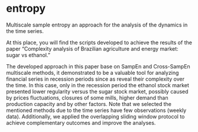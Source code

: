 # entropy
Multiscale sample entropy an approach for the analysis of the dynamics in the time series.

At this place, you will find the scripts developed to achieve the results of the paper “Complexity analysis of Brazilian agriculture and energy market: sugar vs ethanol.”

The developed approach in this paper base on SampEn and Cross-SampEn multiscale methods, it demonstrated to be a valuable tool for analyzing financial series in recession periods since as reveal their complexity over the time. In this case, only in the recession period the ethanol stock market presented lower regularity versus the sugar stock market, possibly caused by prices fluctuations, closures of some mills, higher demand than production capacity and by other factors. Note that we selected the mentioned methods due to the time series have few observations (weekly data). Additionally, we applied the overlapping sliding window protocol to achieve complementary outcomes and improve the analyses.
